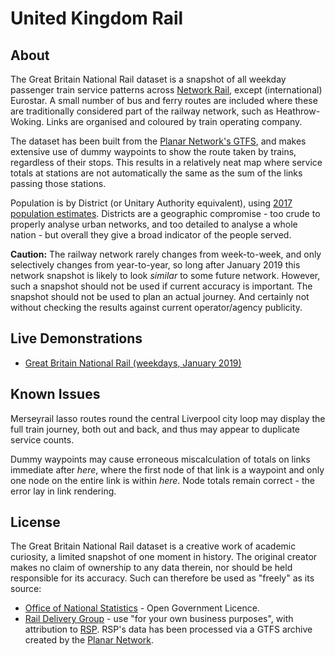 # United Kingdom Rail

## About

The Great Britain National Rail dataset is a snapshot of all weekday passenger train service patterns across [Network Rail](https://www.networkrail.co.uk/), except (international) Eurostar. A small number of bus and ferry routes are included where these are traditionally considered part of the railway network, such as Heathrow-Woking. Links are organised and coloured by train operating company.

The dataset has been built from the [Planar Network's GTFS](https://planar.network/projects/feeds), and makes extensive use of dummy waypoints to show the route taken by trains, regardless of their stops. This results in a relatively neat map where service totals at stations are not automatically the same as the sum of the links passing those stations.

Population is by District (or Unitary Authority equivalent), using [2017 population estimates](https://www.ons.gov.uk/peoplepopulationandcommunity/populationandmigration/populationestimates/datasets/populationestimatesforukenglandandwalesscotlandandnorthernireland). Districts are a geographic compromise - too crude to properly analyse urban networks, and too detailed to analyse a whole nation - but overall they give a broad indicator of the people served.

**Caution:** The railway network rarely changes from week-to-week, and only selectively changes from year-to-year, so long after January 2019 this network snapshot is likely to look _similar_ to some future network. However, such a snapshot should not be used if current accuracy is important. The snapshot should not be used to plan an actual journey. And certainly not without checking the results against current operator/agency publicity.

## Live Demonstrations

* [Great Britain National Rail (weekdays, January 2019)](https://timhowgego.github.io/Aquius/live/gb-rail-2019/)

## Known Issues

Merseyrail lasso routes round the central Liverpool city loop may display the full train journey, both out and back, and thus may appear to duplicate service counts.

Dummy waypoints may cause erroneous miscalculation of totals on links immediate after _here_, where the first node of that link is a waypoint and only one node on the entire link is within _here_. Node totals remain correct - the error lay in link rendering.

## License

The Great Britain National Rail dataset is a creative work of academic curiosity, a limited snapshot of one moment in history. The original creator makes no claim of ownership to any data therein, nor should be held responsible for its accuracy. Such can therefore be used as "freely" as its source:

* [Office of National Statistics](https://www.nationalarchives.gov.uk/doc/open-government-licence/version/3/) - Open Government Licence.
* [Rail Delivery Group](http://data.atoc.org/licence-restrictions) - use "for your own business purposes", with attribution to [RSP](https://www.raildeliverygroup.com/). RSP's data has been processed via a GTFS archive created by the [Planar Network](https://planar.network/projects/feeds).
